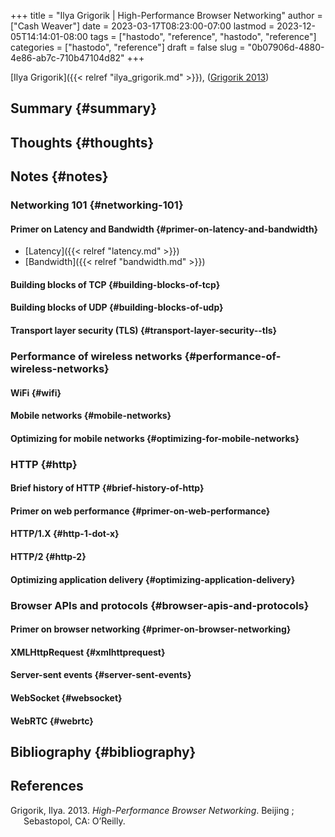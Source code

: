 +++
title = "Ilya Grigorik | High-Performance Browser Networking"
author = ["Cash Weaver"]
date = 2023-03-17T08:23:00-07:00
lastmod = 2023-12-05T14:14:01-08:00
tags = ["hastodo", "reference", "hastodo", "reference"]
categories = ["hastodo", "reference"]
draft = false
slug = "0b07906d-4880-4e86-ab7c-710b47104d82"
+++

[Ilya Grigorik]({{< relref "ilya_grigorik.md" >}}), (<a href="#citeproc_bib_item_1">Grigorik 2013</a>)


## Summary {#summary}


## Thoughts {#thoughts}


## Notes {#notes}


### Networking 101 {#networking-101}


#### Primer on Latency and Bandwidth {#primer-on-latency-and-bandwidth}

-   [Latency]({{< relref "latency.md" >}})
-   [Bandwidth]({{< relref "bandwidth.md" >}})


#### Building blocks of TCP {#building-blocks-of-tcp}


#### Building blocks of UDP {#building-blocks-of-udp}


#### Transport layer security (TLS) {#transport-layer-security--tls}


### Performance of wireless networks {#performance-of-wireless-networks}


#### WiFi {#wifi}


#### Mobile networks {#mobile-networks}


#### Optimizing for mobile networks {#optimizing-for-mobile-networks}


### HTTP {#http}


#### Brief history of HTTP {#brief-history-of-http}


#### Primer on web performance {#primer-on-web-performance}


#### HTTP/1.X {#http-1-dot-x}


#### HTTP/2 {#http-2}


#### Optimizing application delivery {#optimizing-application-delivery}


### Browser APIs and protocols {#browser-apis-and-protocols}


#### Primer on browser networking {#primer-on-browser-networking}


#### XMLHttpRequest {#xmlhttprequest}


#### Server-sent events {#server-sent-events}


#### WebSocket {#websocket}


#### WebRTC {#webrtc}


## Bibliography {#bibliography}

## References

<style>.csl-entry{text-indent: -1.5em; margin-left: 1.5em;}</style><div class="csl-bib-body">
  <div class="csl-entry"><a id="citeproc_bib_item_1"></a>Grigorik, Ilya. 2013. <i>High-Performance Browser Networking</i>. Beijing ; Sebastopol, CA: O’Reilly.</div>
</div>
